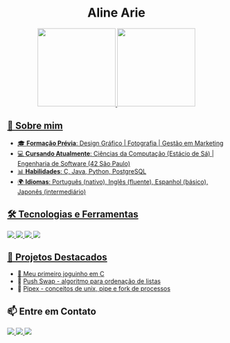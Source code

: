 <!-- README.md para o GitHub Profile -->

<h1 align="center"> Aline Arie </h1>

<div align="center">
<a href="https://github.com/isb-op">
<img loading="lazy" height="180em" src="https://github-readme-stats.vercel.app/api/top-langs/?username=isb-op&layout=compact&langs_count=7&theme=dracula"/>
<img loading="lazy" height="180em" src="https://github-readme-stats.vercel.app/api?username=isb-op&show_icons=true&theme=dracula&include_all_commits=true&count_private=true"/>
</div>

## 🚀 Sobre mim

- 🎓 **Formação Prévia**: Design Gráfico | Fotografia | Gestão em Marketing
- 💻 **Cursando Atualmente**: Ciências da Computação (Estácio de Sá) | Engenharia de Software (42 São Paulo)
- 📊 **Habilidades**: C, Java, Python, PostgreSQL 
- 🌍 **Idiomas**: Português (nativo), Inglês (fluente), Espanhol (básico), Japonês (intermediário)

## 🛠️ Tecnologias e Ferramentas
<p>
  <img src="https://img.shields.io/badge/C-purple?style=for-the-badge">
  <img src="https://img.shields.io/badge/Python-lightblue?style=for-the-badge&logo=python">
  <img src="https://img.shields.io/badge/Java-ED8B00?style=for-the-badge&logo=java&logoColor=white">
  <img src="https://img.shields.io/badge/PostgreSQL-316192?style=for-the-badge&logo=postgresql&logoColor=white">
</p>

## 📂 Projetos Destacados
- 🔹 [Meu primeiro joguinho em C](https://github.com/IgnisFowl/42/tree/main/so_long)
- 🔹 [Push Swap - algoritmo para ordenação de listas](https://github.com/IgnisFowl/42/tree/main/push_swap)
- 🔹 [Pipex - conceitos de unix, pipe e fork de processos](https://github.com/IgnisFowl/42/tree/main/pipex)

## 📫 Entre em Contato
<p>
  <a href="https://www.linkedin.com/in/alinequeiroz1990/" target="_blank">
    <img src="https://img.shields.io/badge/LinkedIn-blue?style=for-the-badge&logo=linkedin&logoColor=white">
  </a>
  <a href="mailto:alineariecq@gmail.com">
    <img src="https://img.shields.io/badge/Email-D14836?style=for-the-badge&logo=gmail&logoColor=white">
  </a>
  <a href="https://www.instagram.com/cadete_aarie/" target="_blank"><img loading="lazy" src="https://img.shields.io/badge/-Instagram-%23E4405F?style=for-the-badge&logo=instagram&logoColor=white" target="_blank"></a>
</p>
